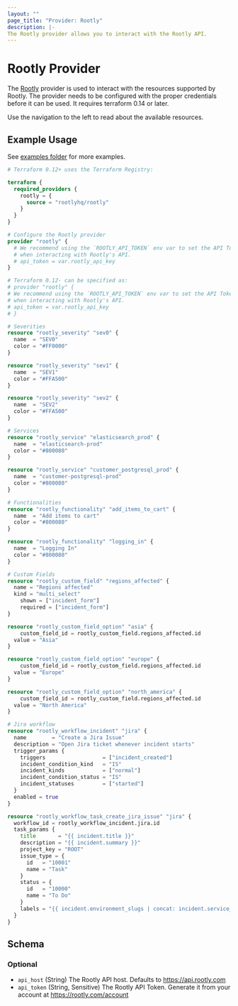 ```yaml
---
layout: ""
page_title: "Provider: Rootly"
description: |-
The Rootly provider allows you to interact with the Rootly API.
---
```


# Rootly Provider

The [Rootly](https://rootly.com/) provider is used to interact with the resources supported by Rootly. The provider needs to be configured with the proper credentials before it can be used. It requires terraform 0.14 or later.

Use the navigation to the left to read about the available resources.

## Example Usage

See [examples folder](https://github.com/rootlyhq/terraform-provider-rootly/tree/main/examples/provider) for more examples.

```terraform
# Terraform 0.12+ uses the Terraform Registry:

terraform {
  required_providers {
    rootly = {
      source = "rootlyhq/rootly"
    }
  }
}

# Configure the Rootly provider
provider "rootly" {
  # We recommend using the `ROOTLY_API_TOKEN` env var to set the API Token
  # when interacting with Rootly's API.
  # api_token = var.rootly_api_key
}

# Terraform 0.12- can be specified as:
# provider "rootly" {
# We recommend using the `ROOTLY_API_TOKEN` env var to set the API Token
# when interacting with Rootly's API.
# api_token = var.rootly_api_key
# }

# Severities
resource "rootly_severity" "sev0" {
  name  = "SEV0"
  color = "#FF0000"
}

resource "rootly_severity" "sev1" {
  name  = "SEV1"
  color = "#FFA500"
}

resource "rootly_severity" "sev2" {
  name  = "SEV2"
  color = "#FFA500"
}

# Services
resource "rootly_service" "elasticsearch_prod" {
  name  = "elasticsearch-prod"
  color = "#800080"
}

resource "rootly_service" "customer_postgresql_prod" {
  name  = "customer-postgresql-prod"
  color = "#800080"
}

# Functionalities
resource "rootly_functionality" "add_items_to_cart" {
  name  = "Add items to cart"
  color = "#800080"
}

resource "rootly_functionality" "logging_in" {
  name  = "Logging In"
  color = "#800080"
}

# Custom Fields
resource "rootly_custom_field" "regions_affected" {
  name = "Regions affected"
  kind = "multi_select"
	shown = ["incident_form"]
	required = ["incident_form"]
}

resource "rootly_custom_field_option" "asia" {
	custom_field_id = rootly_custom_field.regions_affected.id
  value = "Asia"
}

resource "rootly_custom_field_option" "europe" {
	custom_field_id = rootly_custom_field.regions_affected.id
  value = "Europe"
}

resource "rootly_custom_field_option" "north_america" {
	custom_field_id = rootly_custom_field.regions_affected.id
  value = "North America"
}

# Jira workflow
resource "rootly_workflow_incident" "jira" {
  name        = "Create a Jira Issue"
  description = "Open Jira ticket whenever incident starts"
  trigger_params {
    triggers                  = ["incident_created"]
    incident_condition_kind   = "IS"
    incident_kinds            = ["normal"]
    incident_condition_status = "IS"
    incident_statuses         = ["started"]
  }
  enabled = true
}

resource "rootly_workflow_task_create_jira_issue" "jira" {
  workflow_id = rootly_workflow_incident.jira.id
  task_params {
    title       = "{{ incident.title }}"
    description = "{{ incident.summary }}"
    project_key = "ROOT"
    issue_type = {
      id   = "10001"
      name = "Task"
    }
    status = {
      id   = "10000"
      name = "To Do"
    }
    labels = "{{ incident.environment_slugs | concat: incident.service_slugs | concat: incident.functionality_slugs | concat: incident.group_slugs | join: \",\" }}"
  }
}
```

<!-- schema generated by tfplugindocs -->
## Schema

### Optional

- `api_host` (String) The Rootly API host. Defaults to https://api.rootly.com
- `api_token` (String, Sensitive) The Rootly API Token. Generate it from your account at https://rootly.com/account

